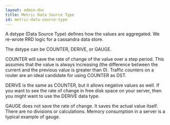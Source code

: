 ```yaml
---
layout: admin-doc
title: Metric Data Source Type
id: metric-data-source-type
---
```


A dstype (Data Source Type) defines how the values are aggregated. We re-wrote RRD logic for a cassandra data store.

The dstype can be COUNTER, DERIVE, or GAUGE.

COUNTER will save the rate of change of the value over a step period. This assumes that the value is always increasing (the difference between the current and the previous value is greater than 0). Traffic counters on a router are an ideal candidate for using COUNTER as DST.

DERIVE is the same as COUNTER, but it allows negative values as well. If you want to see the rate of change in free disk space on your server, then you might want to use the DERIVE data type.

GAUGE does not save the rate of change. It saves the actual value itself. There are no divisions or calculations. Memory consumption in a server is a typical example of gauge.



